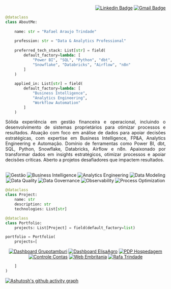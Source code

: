 <div align="right">

[![Linkedin Badge](https://img.shields.io/badge/-LinkedIn-2B5482?style=flat-square&logo=LinkedIn&logoColor=fffff&link=https://www.linkedin.com/in/rafatrindade/)](https://www.linkedin.com/in/rafatrindade/)
[![Gmail Badge](https://img.shields.io/badge/-rafatrindade.exe@gmail.com-2B5482?style=flat-square&logo=Gmail&logoColor=fff&link=mailto:rafatrindade.exe@gmail.com)](mailto:rafatrindade.exe@gmail.com)

</div>

```python
@dataclass
class AboutMe:
  
    name: str = "Rafael Araujo Trindade"
    
    profession: str = "Data & Analytics Professional"
    
    preferred_tech_stack: List[str] = field(
        default_factory=lambda: [
            "Power BI", "SQL", "Python", "dbt", 
            "Snowflake", "Databricks", "Airflow", "n8n"
        ]
    )
    
    applied_in: List[str] = field(
        default_factory=lambda: [
            "Business Intelligence",
            "Analytics Engineering",
            "Workflow Automation"
        ]
    )
```

<div align="justify">
Sólida experiência em gestão financeira e operacional, incluindo o desenvolvimento de sistemas proprietários para otimizar processos e resultados. Atuação com foco em análise de dados para apoiar decisões estratégicas, com expertise em Business Intelligence, FP&A, Analytics Engineering e Automação. Domínio de ferramentas como Power BI, dbt, SQL, Python, Snowflake, Databricks, Airflow e n8n. Apaixonado por transformar dados em insights estratégicos, otimizar processos e apoiar decisões críticas. Aberto a projetos desafiadores que impactem resultados.
</div>

</br>

<div align="center">

![Gestão](https://img.shields.io/badge/-Gestão-2B5482?style=flat-square)
![Business Intelligence](https://img.shields.io/badge/-Business%20Intelligence-2B5482?style=flat-square)
![Analytics Engineering](https://img.shields.io/badge/-Analytics%20Engineering-2B5482?style=flat-square)
![Data Modeling](https://img.shields.io/badge/-Data%20Modeling-2B5482?style=flat-square)
![Data Quality](https://img.shields.io/badge/-Data%20Quality-2B5482?style=flat-square)
![Data Governance](https://img.shields.io/badge/-Data%20Governance-2B5482?style=flat-square)
![Observability](https://img.shields.io/badge/-Observability-2B5482?style=flat-square)
![Process Optimization](https://img.shields.io/badge/-Process%20Optimization-2B5482?style=flat-square)

</div>

```python
@dataclass
class Project:
    name: str
    description: str
    technologies: List[str]

@dataclass
class Portfolio:
    projects: List[Project] = field(default_factory=list)

portfolio = Portfolio(
    projects=[
```

<div align="center">

[![Dashboard Grupotamburi](https://github-readme-stats.vercel.app/api/pin/?username=rafa-trindade&repo=b2b-mhrefeicoes&theme=github_dark_dimmed&show_owner=false&description_lines_count=2&bg_color=151B23)](https://github.com/rafa-trindade/b2b-mhrefeicoes)
[![Dashboard ElisaAgro](https://github-readme-stats.vercel.app/api/pin/?username=rafa-trindade&repo=dashboard-elisaagro&theme=github_dark_dimmed&show_owner=false&description_lines_count=2&bg_color=151B23)](https://github.com/rafa-trindade/dashboard-elisaagro)
[![PDP Hospedagem](https://github-readme-stats.vercel.app/api/pin/?username=rafa-trindade&repo=pdp-hospedagem&theme=github_dark_dimmed&show_owner=false&description_lines_count=2&bg_color=151B23)](https://github.com/rafa-trindade/pdp-hospedagem)
[![Controle Contas](https://github-readme-stats.vercel.app/api/pin/?username=rafa-trindade&repo=controle-contas&theme=github_dark_dimmed&show_owner=false&description_lines_count=2&bg_color=151B23)](https://github.com/rafa-trindade/controle-contas)
[![Web Embritania](https://github-readme-stats.vercel.app/api/pin/?username=rafa-trindade&repo=web-embritania&theme=github_dark_dimmed&show_owner=false&description_lines_count=2&bg_color=151B23)](https://github.com/rafa-trindade/web-embritania)
[![Rafa Trindade](https://github-readme-stats.vercel.app/api/pin/?username=rafa-trindade&repo=rafa-trindade&theme=github_dark_dimmed&show_owner=false&description_lines_count=2&bg_color=151B23)](https://github.com/rafa-trindade/rafa-trindade)


</div>

```python
    ]
)
```

[![Ashutosh's github activity graph](https://github-readme-activity-graph.vercel.app/graph?username=rafa-trindade&theme=react&hide_border=true&hide_title=false&radius=10&height=350&bg_color=151B23&line=2c5a95&point=2B5482)](https://github.com/ashutosh00710/github-readme-activity-graph)
